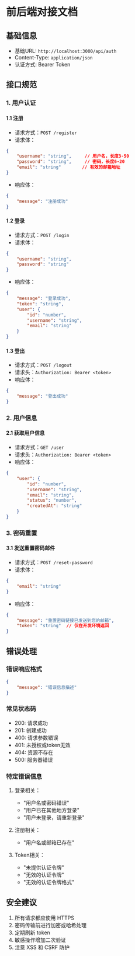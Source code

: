 # 前后端对接文档

## 基础信息

- 基础URL: `http://localhost:3000/api/auth`
- Content-Type: `application/json`
- 认证方式: Bearer Token

## 接口规范

### 1. 用户认证

#### 1.1 注册
- 请求方式：`POST /register`
- 请求体：
```json
{
    "username": "string",     // 用户名，长度3-50
    "password": "string",     // 密码，长度6-20
    "email": "string"        // 有效的邮箱地址
}
```
- 响应体：
```json
{
    "message": "注册成功"
}
```

#### 1.2 登录
- 请求方式：`POST /login`
- 请求体：
```json
{
    "username": "string",
    "password": "string"
}
```
- 响应体：
```json
{
    "message": "登录成功",
    "token": "string",
    "user": {
        "id": "number",
        "username": "string",
        "email": "string"
    }
}
```

#### 1.3 登出
- 请求方式：`POST /logout`
- 请求头：`Authorization: Bearer <token>`
- 响应体：
```json
{
    "message": "登出成功"
}
```

### 2. 用户信息

#### 2.1 获取用户信息
- 请求方式：`GET /user`
- 请求头：`Authorization: Bearer <token>`
- 响应体：
```json
{
    "user": {
        "id": "number",
        "username": "string",
        "email": "string",
        "status": "number",
        "createdAt": "string"
    }
}
```

### 3. 密码重置

#### 3.1 发送重置密码邮件
- 请求方式：`POST /reset-password`
- 请求体：
```json
{
    "email": "string"
}
```
- 响应体：
```json
{
    "message": "重置密码链接已发送到您的邮箱",
    "token": "string"  // 仅在开发环境返回
}
```

## 错误处理

### 错误响应格式
```json
{
    "message": "错误信息描述"
}
```

### 常见状态码
- 200: 请求成功
- 201: 创建成功
- 400: 请求参数错误
- 401: 未授权或token无效
- 404: 资源不存在
- 500: 服务器错误

### 特定错误信息
1. 登录相关：
   - "用户名或密码错误"
   - "用户已在其他地方登录"
   - "用户未登录，请重新登录"

2. 注册相关：
   - "用户名或邮箱已存在"

3. Token相关：
   - "未提供认证令牌"
   - "无效的认证令牌"
   - "无效的认证令牌格式"

## 安全建议

1. 所有请求都应使用 HTTPS
2. 密码传输前进行加密或哈希处理
3. 定期刷新 token
4. 敏感操作增加二次验证
5. 注意 XSS 和 CSRF 防护